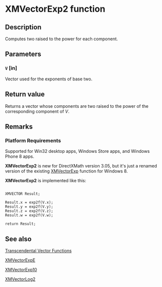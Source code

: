 # XMVectorExp2 function

## Description

Computes two raised to the power for each component.

## Parameters

### `V` [in]

Vector used for the exponents of base two.

## Return value

Returns a vector whose components are two raised to the power of the corresponding component of *V*.

## Remarks

### Platform Requirements

Supported for Win32 desktop apps, Windows Store apps, and Windows Phone 8 apps.

**XMVectorExp2** is new for DirectXMath version 3.05, but it's just a renamed version of the existing [XMVectorExp](https://learn.microsoft.com/windows/desktop/api/directxmath/nf-directxmath-xmvectorexp) function for Windows 8.

**XMVectorExp2** is implemented like this:

``` syntax

XMVECTOR Result;

Result.x = exp2f(V.x);
Result.y = exp2f(V.y);
Result.z = exp2f(V.z);
Result.w = exp2f(V.w);

return Result;

```

## See also

[Transcendental Vector Functions](https://learn.microsoft.com/windows/desktop/dxmath/ovw-xnamath-reference-functions-vector-transcendental)

[XMVectorExpE](https://learn.microsoft.com/windows/desktop/api/directxmath/nf-directxmath-xmvectorexpe)

[XMVectorExp10](https://learn.microsoft.com/windows/desktop/api/directxmath/nf-directxmath-xmvectorexp10)

[XMVectorLog2](https://learn.microsoft.com/windows/desktop/api/directxmath/nf-directxmath-xmvectorlog2)